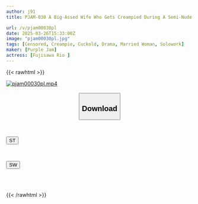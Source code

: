 ```yaml
---
author: j91
title: PJAM-030 A Big-Assed Wife Who Gets Creampied During A Semi-Nude Modeling Job, Reo Fujisawa

url: /v/pjam00030pl
date: 2025-03-26T15:33:00Z
image: "pjam00030pl.jpg"
tags: [Censored, Creampie, Cuckold, Drama, Married Woman, Solowork]
maker: [Purple Jam]
actress: [Fujisawa Rio ]
---
```



{{< rawhtml >}}

<div class="video" data-videoid="AkeAk9yYZafWm7">
    <a href="javascript:;">
        <img src="/v/pjam00030pl/pjam00030pl.jpg" width="WIDTH" height="HEIGHT" alt="pjam00030pl.mp4" loading="lazy">
    </a>
</div>

<script type="text/javascript" src="https://j91.asia/asset/on-demand-st.js"></script>

<br>
  <link rel="stylesheet" href="https://j91.asia/asset/bs5.css">
  
  <center>
  <button class="btn btn-primary" type="button" data-bs-toggle="collapse" data-bs-target=".multi-collapse" aria-expanded="false" aria-controls="multiCollapseExample1 multiCollapseExample2"><h2>Download</h2></button></center>
</p>
<div class="row">
  <div class="col">
    <div class="collapse multi-collapse" id="multiCollapseExample1">
      <div class="card card-body">
	      	      <br>
<div class="buttons">  
<p><a href="/v/pjam00030pl/st.html" target="_blank"><button class="btn-hover color-3"><i class="fa fa-download"></i> ST</button></a></p></div>
    </div>
  </div>
</div>
  <div class="col">
    <div class="collapse multi-collapse" id="multiCollapseExample2">
      <div class="card card-body">
	      <br>
<div class="buttons">
<p><a href="/v/pjam00030pl/sw.html" target="_blank"><button class="btn-hover color-2"><i class="fa fa-download"></i> SW</button></a></p></div>
<br><br>
      </div>
    </div>
  </div>
</div>

{{< /rawhtml >}}